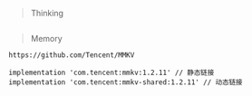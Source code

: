 > Thinking

```

```

> Memory

```
https://github.com/Tencent/MMKV

implementation 'com.tencent:mmkv:1.2.11' // 静态链接
implementation 'com.tencent:mmkv-shared:1.2.11' // 动态链接
```

